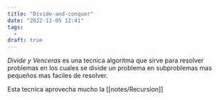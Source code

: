 ```yaml
---
title: "Divide-and-conquer"
date: "2022-11-05 12:41"
tags: 
  - 
draft: true
---
```

*Divide y Venceras* es una tecnica algoritma que sirve para resolver problemas en los cuales se divide un problema en subproblemas mas pequeños mas faciles de resolver.

Esta tecnica aprovecha mucho la [[notes/Recursion]]
